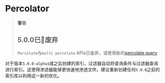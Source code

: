 # Percolator

> **警告**
>
> ## 5.0.0已废弃
> `Percolate`与`multi percolate` APIs已废弃，请使用新的[percolate query](../Query_DSL/Specialized_queries/Percolate_Query.md)

对于版本`5.0.0-alpha1`或之后创建的索引，过滤器自动将查询条件与过滤器查询进行索引。这使得渗滤器能够更快速地渗透文件。建议重新创建任何`5.0.0`之前的索引库以利用这一新的优化。